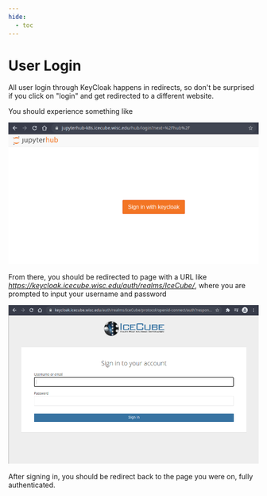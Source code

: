 ```yaml
---
hide:
  - toc
---
```


# User Login

All user login through KeyCloak happens in redirects, so don't be surprised if you click on "login" and get redirected to a different website.

You should experience something like 

![login_link](images/login_link.png)

From there, you should be redirected to page with a URL like _https://keycloak.icecube.wisc.edu/auth/realms/IceCube/_, where you are prompted to input your username and password

![redirect_login](images/redirect_login.png)

After signing in, you should be redirect back to the page you were on, fully authenticated.
